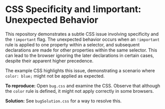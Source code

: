 # CSS Specificity and !important: Unexpected Behavior

This repository demonstrates a subtle CSS issue involving specificity and the `!important` flag.  The unexpected behavior occurs when an `!important` rule is applied to one property within a selector, and subsequent declarations are made for other properties within the same selector.  This can lead to the browser ignoring the later declarations in certain cases, despite their apparent higher precedence.

The example CSS highlights this issue, demonstrating a scenario where `color: blue;` might not be applied as expected.

**To reproduce:** Open `bug.css` and examine the CSS.  Observe that although the `color` rule is defined, it might not apply correctly in some browsers.

**Solution:**  See `bugSolution.css` for a way to resolve this.